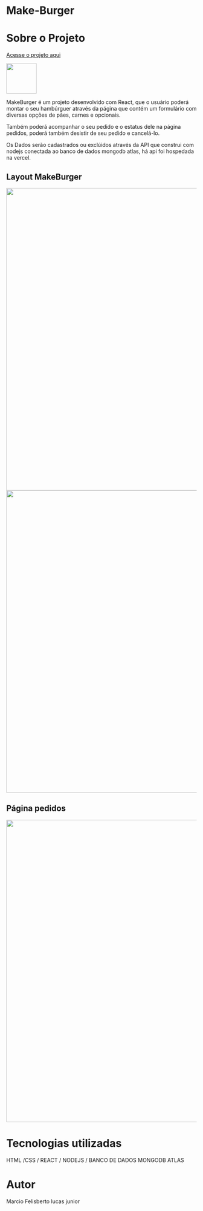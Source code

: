 # Make-Burger
 
<h1>Sobre  o  Projeto   </h1>

<a href="https://hamburger-seven.vercel.app/" target_blank />Acesse o projeto aqui</a><br>

<a href="https://github.com/marciolucasjunior/MakeBurger/blob/main/LICENSE"><img src="https://user-images.githubusercontent.com/109992150/211327592-53df9889-77d2-4d5d-acc8-429675954564.svg" width="80px" /></a>

<p>MakeBurger é um projeto desenvolvido com React, que o usuário poderá montar o seu hambúrguer através da página que contém um formulário com diversas opções de pães, carnes e opcionais.</p>
<p>Também poderá acompanhar o seu pedido e o estatus dele na página pedidos, poderá também desistir de seu pedido e cancelá-lo.</p>  
<p> Os Dados serão cadastrados ou exclúidos através da API que construi com nodejs conectada ao banco de dados mongodb atlas, há api foi hospedada na vercel.</p>

<h2>Layout MakeBurger </h2>
<div>
<img src="https://user-images.githubusercontent.com/109992150/210823328-e5d9b019-5262-4545-ac49-b59bb616fe48.png"  width="800px" /><img src="https://user-images.githubusercontent.com/109992150/210823800-c7911b0f-54ee-4b95-b895-fa740d70711e.png"  width="800px" /> 
</div>
<h2>Página pedidos </h2>
<img src="https://user-images.githubusercontent.com/109992150/210836009-e4f21fb2-7b62-419f-88e6-1bb2426a2630.png"  width="800px" /> 


<h1>Tecnologias utilizadas </h1>
 HTML /CSS / REACT / NODEJS / BANCO DE DADOS MONGODB ATLAS
 
 <h1>Autor</h1>
 Marcio Felisberto lucas junior

